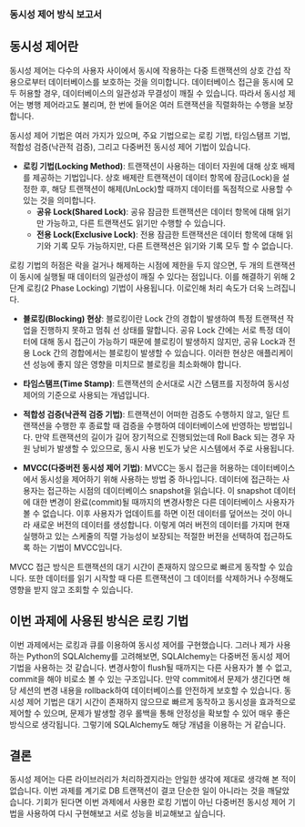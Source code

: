 ### 동시성 제어 방식 보고서

## 동시성 제어란

동시성 제어는 다수의 사용자 사이에서 동시에 작용하는 다중 트랜잭션의 상호 간섭 작용으로부터 데이터베이스를 보호하는 것을 의미합니다. 데이터베이스 접근을 동시에 모두 허용할 경우, 데이터베이스의 일관성과 무결성이 깨질 수 있습니다. 따라서 동시성 제어는 병행 제어라고도 불리며, 한 번에 들어온 여러 트랜잭션을 직렬화하는 수행을 보장합니다.

동시성 제어 기법은 여러 가지가 있으며, 주요 기법으로는 로킹 기법, 타임스탬프 기법, 적합성 검증(낙관적 검증), 그리고 다중버전 동시성 제어 기법이 있습니다.

- **로킹 기법(Locking Method)**: 트랜잭션이 사용하는 데이터 자원에 대해 상호 배제를 제공하는 기법입니다. 상호 배제란 트랜잭션이 데이터 항목에 잠금(Lock)을 설정한 후, 해당 트랜잭션이 해제(UnLock)할 때까지 데이터를 독점적으로 사용할 수 있는 것을 의미합니다.
  - **공유 Lock(Shared Lock)**: 공유 잠금한 트랜잭션은 데이터 항목에 대해 읽기만 가능하고, 다른 트랜잭션도 읽기만 수행할 수 있습니다.
  - **전용 Lock(Exclusive Lock)**: 전용 잠금한 트랜잭션은 데이터 항목에 대해 읽기와 기록 모두 가능하지만, 다른 트랜잭션은 읽기와 기록 모두 할 수 없습니다.

로킹 기법의 허점은 락을 걸거나 해제하는 시점에 제한을 두지 않으면, 두 개의 트랜잭션이 동시에 실행될 때 데이터의 일관성이 깨질 수 있다는 점입니다. 이를 해결하기 위해 2단계 로킹(2 Phase Locking) 기법이 사용됩니다. 이로인해 처리 속도가 더욱 느려집니다.

- **블로킹(Blocking) 현상**: 블로킹이란 Lock 간의 경합이 발생하여 특정 트랜잭션 작업을 진행하지 못하고 멈춰 선 상태를 말합니다. 공유 Lock 간에는 서로 특정 데이터에 대해 동시 접근이 가능하기 때문에 블로킹이 발생하지 않지만, 공유 Lock과 전용 Lock 간의 경합에서는 블로킹이 발생할 수 있습니다. 이러한 현상은 애플리케이션 성능에 좋지 않은 영향을 미치므로 블로킹을 최소화해야 합니다.

- **타임스탬프(Time Stamp)**: 트랜잭션의 순서대로 시간 스탬프를 지정하여 동시성 제어의 기준으로 사용되는 개념입니다.

- **적합성 검증(낙관적 검증 기법)**: 트랜잭션이 어떠한 검증도 수행하지 않고, 일단 트랜잭션을 수행한 후 종료할 때 검증을 수행하여 데이터베이스에 반영하는 방법입니다. 만약 트랜잭션의 길이가 길어 장기적으로 진행되었는데 Roll Back 되는 경우 자원 낭비가 발생할 수 있으므로, 동시 사용 빈도가 낮은 시스템에서 주로 사용됩니다.

- **MVCC(다중버전 동시성 제어 기법)**: MVCC는 동시 접근을 허용하는 데이터베이스에서 동시성을 제어하기 위해 사용하는 방법 중 하나입니다. 데이터에 접근하는 사용자는 접근하는 시점의 데이터베이스 snapshot을 읽습니다. 이 snapshot 데이터에 대한 변경이 완료(commit)될 때까지의 변경사항은 다른 데이터베이스 사용자가 볼 수 없습니다. 이후 사용자가 업데이트를 하면 이전 데이터를 덮어쓰는 것이 아니라 새로운 버전의 데이터를 생성합니다. 이렇게 여러 버전의 데이터를 가지며 현재 실행하고 있는 스케줄의 직렬 가능성이 보장되는 적절한 버전을 선택하여 접근하도록 하는 기법이 MVCC입니다.

MVCC 접근 방식은 트랜잭션의 대기 시간이 존재하지 않으므로 빠르게 동작할 수 있습니다. 또한 데이터를 읽기 시작할 때 다른 트랜잭션이 그 데이터를 삭제하거나 수정해도 영향을 받지 않고 조회할 수 있습니다.

## 이번 과제에 사용된 방식은 로킹 기법

이번 과제에서는 로킹과 큐를 이용하여 동시성 제어를 구현했습니다. 그러나 제가 사용하는 Python의 SQLAlchemy를 고려해보면, SQLAlchemy는 다중버전 동시성 제어 기법을 사용하는 것 같습니다. 변경사항이 flush될 때까지는 다른 사용자가 볼 수 없고, commit을 해야 비로소 볼 수 있는 구조입니다. 만약 commit에서 문제가 생긴다면 해당 세션의 변경 내용을 rollback하여 데이터베이스를 안전하게 보호할 수 있습니다. 동시성 제어 기법은 대기 시간이 존재하지 않으므로 빠르게 동작하고 동시성을 효과적으로 제어할 수 있으며, 문제가 발생할 경우 롤백을 통해 안정성을 확보할 수 있어 매우 좋은 방식으로 생각됩니다. 그렇기에 SQLAlchemy도 해당 개념을 이용하는 거 같습니다.

## 결론

동시성 제어는 다른 라이브러리가 처리하겠지라는 안일한 생각에 제대로 생각해 본 적이 없습니다. 이번 과제를 계기로 DB 트랜잭션이 결코 단순한 일이 아니라는 것을 깨달았습니다. 기회가 된다면 이번 과제에서 사용한 로킹 기법이 아닌 다중버전 동시성 제어 기법을 사용하여 다시 구현해보고 서로 성능을 비교해보고 싶습니다.
